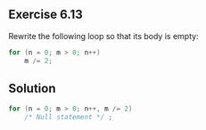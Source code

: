 ## Exercise 6.13

Rewrite the following loop so that its body is empty:

```c
for (n = 0; m > 0; n++)
    m /= 2;
```

## Solution

```c
for (n = 0; m > 0; n++, m /= 2)
    /* Null statement */ ;
```